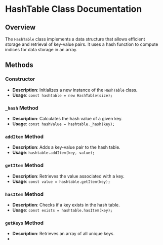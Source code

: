# HashTable Class Documentation

## Overview

The `HashTable` class implements a data structure that allows efficient storage and retrieval of key-value pairs. It uses a hash function to compute indices for data storage in an array.

## Methods

### Constructor

- **Description**: Initializes a new instance of the `HashTable` class.
- **Usage**: `const hashtable = new HashTable(size);`

### `_hash` Method

- **Description**: Calculates the hash value of a given key.
- **Usage**: `const hashValue = hashtable._hash(key);`

### `addItem` Method

- **Description**: Adds a key-value pair to the hash table.
- **Usage**: `hashtable.addItem(key, value);`

### `getItem` Method

- **Description**: Retrieves the value associated with a key.
- **Usage**: `const value = hashtable.getItem(key);`

### `hasItem` Method


- **Description**: Checks if a key exists in the hash table.
- **Usage**: `const exists = hashtable.hasItem(key);`

### `getKeys` Method

- **Description**: Retrieves an array of all unique keys.
-
